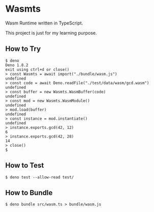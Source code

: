 # Wasmts

Wasm Runtime written in TypeScript.

This project is just for my learning purpose.

## How to Try

```
$ deno
Deno 1.8.2
exit using ctrl+d or close()
> const Wasmts = await import("./bundle/wasm.js")
undefined
> const code = await Deno.readFile("./test/data/wasm/gcd.wasm")
undefined
> const buffer = new Wasmts.WasmBuffer(code)
undefined
> const mod = new Wasmts.WasmModule()
undefined
> mod.load(buffer)
undefined
> const instance = mod.instantiate()
undefined
> instance.exports.gcd(42, 12)
6
> instance.exports.gcd(42, 28)
14
> close()
$
```

## How to Test

```
$ deno test --allow-read test/
```

## How to Bundle

```
$ deno bundle src/wasm.ts > bundle/wasm.js
```